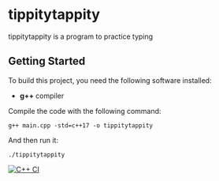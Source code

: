 # tippitytappity

tippitytappity is a program to practice typing

## Getting Started

To build this project, you need the following software installed:
 * **g++** compiler

Compile the code with the following command:

`g++ main.cpp -std=c++17 -o tippitytappity`

And then run it:

`./tippitytappity`

[![C++ CI](https://github.com/Yeekster/tippitytappity/actions/workflows/main.yml/badge.svg?branch=main)](https://github.com/Yeekster/tippitytappity/actions/workflows/main.yml)
